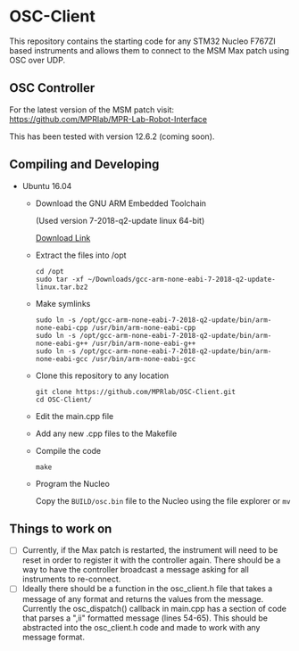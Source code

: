 # OSC-Client

This repository contains the starting code for any STM32 Nucleo F767ZI based instruments and allows them to connect to the MSM Max patch using OSC over UDP.

## OSC Controller

For the latest version of the MSM patch visit:
https://github.com/MPRlab/MPR-Lab-Robot-Interface

This has been tested with version 12.6.2 (coming soon).

## Compiling and Developing

 - Ubuntu 16.04

   - Download the GNU ARM Embedded Toolchain
   
     (Used version 7-2018-q2-update linux 64-bit)
     
     [Download Link](https://developer.arm.com/open-source/gnu-toolchain/gnu-rm/downloads)
   
   - Extract the files into /opt
     ```
     cd /opt
     sudo tar -xf ~/Downloads/gcc-arm-none-eabi-7-2018-q2-update-linux.tar.bz2 
     ```

   - Make symlinks
     ```
     sudo ln -s /opt/gcc-arm-none-eabi-7-2018-q2-update/bin/arm-none-eabi-cpp /usr/bin/arm-none-eabi-cpp
     sudo ln -s /opt/gcc-arm-none-eabi-7-2018-q2-update/bin/arm-none-eabi-g++ /usr/bin/arm-none-eabi-g++
     sudo ln -s /opt/gcc-arm-none-eabi-7-2018-q2-update/bin/arm-none-eabi-gcc /usr/bin/arm-none-eabi-gcc
     ```
   - Clone this repository to any location
     ```
     git clone https://github.com/MPRlab/OSC-Client.git
     cd OSC-Client/
     ```
   - Edit the main.cpp file
   
   - Add any new .cpp files to the Makefile
   
   - Compile the code
     ```
     make
     ```
     
   - Program the Nucleo
     
     Copy the ```BUILD/osc.bin``` file to the Nucleo using the file explorer or  ```mv```

## Things to work on

- [ ] Currently, if the Max patch is restarted, the instrument will need to be reset in order to register it with the controller again. There should be a way to have the controller broadcast a message asking for all instruments to re-connect.
- [ ] Ideally there should be a function in the osc_client.h file that takes a message of any format and returns the values from the message. Currently the osc_dispatch() callback in main.cpp has a section of code that parses a ",ii" formatted message (lines 54-65). This should be abstracted into the osc_client.h code and made to work with any message format.
